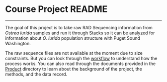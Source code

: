# Course Project README #
---

The goal of this project is to take raw RAD Sequencing information from *Ostrea lurida* samples and run it through Stacks so it can be analyzed for information about *O. lurida* population structure with Puget Sound Washington. 

The raw sequence files are not available at the moment due to size constraints. But you can look through the [workflow](https://github.com/jheare/Fish546-Jake/tree/master/Course%20Project/Workflow) to understand how the process works. You can also read through the documents provided in the [Product](https://github.com/jheare/Fish546-Jake/tree/master/Course%20Project/Product) directory to learn about the background of the project, the methods, and the data record. 
